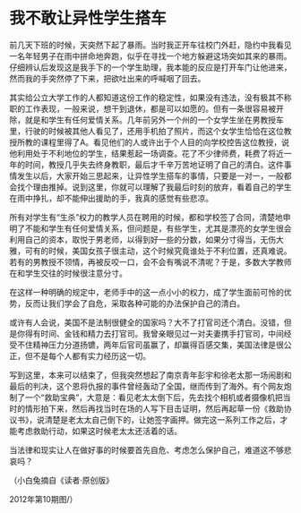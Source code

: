 # 我不敢让异性学生搭车

前几天下班的时候，天突然下起了暴雨。当时我正开车往校门外赶，隐约中我看见一名年轻男子在雨中拼命地奔跑，似乎在寻找一个地方躲避这场突如其来的暴雨。仔细辨认后发现这是我手下的一个学生助理，我本能的反应是打开车门让他进来，然而我的手突然停了下来，把欲吐出来的呼喊咽了回去。

其实给公立大学工作的人都知道这份工作的稳定性，如果没有违法，没有极其不称职的工作表现，一般来说，想干到退休，都是可以如愿的。但有一条很容易被开除，就是和学生有任何爱情关系。几年前另外一个州的一个女学生坐在男教授车里，行驶的时候被其他人看见了，还用手机拍了照片，而这个女学生恰恰在这位教授所教的课程里得了A。看见他们的人或许出于个人目的向学校控告这位教授，说他利用处于不利地位的学生，结果惹起一场调查。花了不少律师费，耗费了将近一年的时间，教授几乎失去终身教职，最后才千辛万苦地证明了自己的清白。这件事情发生以后，大家开始三思起来，让异性学生搭车的事情，只要是一对一，一般都会找个理由推掉。说到这里，你就可以理解了我最后时刻的放弃，看着自己的学生在雨中挣扎，却不能伸出援助的手，我真的感觉有些悲凉。

所有对学生有“生杀”权力的教学人员在聘用的时候，都和学校签了合同，清楚地申明了不能和学生有任何爱情关系，但问题是，有些学生，尤其是漂亮的女学生很会利用自己的资本，取悦于男老师，以得到好一些的分数，如果分寸得当，无伤大雅，可有的时候，美国女孩子很主动，这个时候究竟谁处于不利位置，还真难说。若有的男教授不领情，再被反咬一口，会不会有嘴说不清呢？于是，多数大学教师在和学生交往的时候很注意分寸。

在这样一种明确的规定中，老师手中的这一点小小的权力，成了学生面前可怜的优势，反而让我们学会了自危，采取各种可能的办法保护自己的清白。

或许有人会说，美国不是法制很健全的国家吗？大不了打官司还个清白。没错，但是你得有时间、金钱和精力去打官司。我曾亲眼见过一对夫妻携手打官司，中间经受不住精神压力分道扬镳，两年后官司虽赢了，却赢得百感交集，美国法律是很公正，但不是每个人都有实力经历这一切。

写到这里，本来可以结束了，但我突然想起了南京青年彭宇和徐老太那一场闹剧和最后的判决，这个恩将仇报的事件曾经轰动了全国，继而传到了海外。有个网友炮制了一个“救助宝典”，大意是：看见老太太倒下后，先去找个相机或者摄像机把当时的情形拍下来，然后再找当时在场的人写下目击证明，然后再起草一份《救助协议书》，说清楚是老太太自己倒下的，让她签字画押。做完这一系列工作之后，才能考虑救助行动，如果这时候老太太还活着的话。

当法律和现实让人在做好事的时候要首先自危、考虑怎么保护自己，难道这不够悲哀吗？

（小白兔摘自《读者·原创版》

2012年第10期图/）